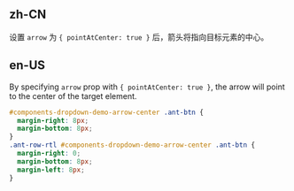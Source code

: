 ## zh-CN

设置 `arrow` 为 `{ pointAtCenter: true }` 后，箭头将指向目标元素的中心。

## en-US

By specifying `arrow` prop with `{ pointAtCenter: true }`, the arrow will point to the center of the target element.

```css
#components-dropdown-demo-arrow-center .ant-btn {
  margin-right: 8px;
  margin-bottom: 8px;
}
.ant-row-rtl #components-dropdown-demo-arrow-center .ant-btn {
  margin-right: 0;
  margin-bottom: 8px;
  margin-left: 8px;
}
```
